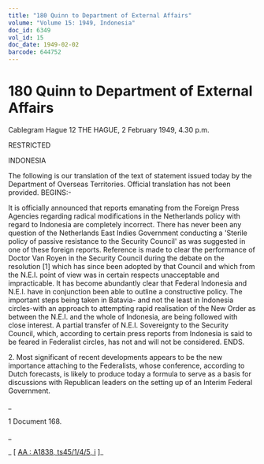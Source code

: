 ```yaml
---
title: "180 Quinn to Department of External Affairs"
volume: "Volume 15: 1949, Indonesia"
doc_id: 6349
vol_id: 15
doc_date: 1949-02-02
barcode: 644752
---
```


# 180 Quinn to Department of External Affairs

Cablegram Hague 12 THE HAGUE, 2 February 1949, 4.30 p.m.

RESTRICTED

INDONESIA

The following is our translation of the text of statement issued today by the Department of Overseas Territories. Official translation has not been provided. BEGINS:-

It is officially announced that reports emanating from the Foreign Press Agencies regarding radical modifications in the Netherlands policy with regard to Indonesia are completely incorrect. There has never been any question of the Netherlands East Indies Government conducting a 'Sterile policy of passive resistance to the Security Council' as was suggested in one of these foreign reports. Reference is made to clear the performance of Doctor Van Royen in the Security Council during the debate on the resolution [1] which has since been adopted by that Council and which from the N.E.I. point of view was in certain respects unacceptable and impracticable. It has become abundantly clear that Federal Indonesia and N.E.I. have in conjunction been able to outline a constructive policy. The important steps being taken in Batavia- and not the least in Indonesia circles-with an approach to attempting rapid realisation of the New Order as between the N.E.I. and the whole of Indonesia, are being followed with close interest. A partial transfer of N.E.I. Sovereignty to the Security Council, which, according to certain press reports from Indonesia is said to be feared in Federalist circles, has not and will not be considered. ENDS.

2\. Most significant of recent developments appears to be the new importance attaching to the Federalists, whose conference, according to Dutch forecasts, is likely to produce today a formula to serve as a basis for discussions with Republican leaders on the setting up of an Interim Federal Government.

_

1 Document 168.

_

_ [ [AA : A1838, ts45/1/4/5, i](http://www.naa.gov.au/cgi-bin/Search?O=I&Number=644752) ]_
